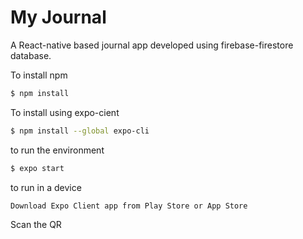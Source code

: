 # My Journal
A React-native based journal app developed using firebase-firestore database.

To install npm
```sh
$ npm install
```
To install using expo-cient
```sh
$ npm install --global expo-cli
```
to run the environment
```sh
$ expo start
```
to run in a device
```sh
Download Expo Client app from Play Store or App Store
```
Scan the QR


